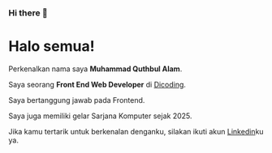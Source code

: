 ### Hi there 👋

# Halo semua! 

Perkenalkan nama saya **Muhammad Quthbul Alam**.<br>

Saya seorang **Front End Web Developer** di [Dicoding](https://www.dicoding.com/).<br>

Saya bertanggung jawab pada Frontend.<br>

Saya juga memiliki gelar Sarjana Komputer sejak 2025.<br>

Jika kamu tertarik untuk berkenalan denganku, silakan ikuti akun [Linkedin](https://www.linkedin.com/in/muhammad-quthbul-alam-a46933283/)ku ya.
